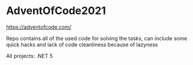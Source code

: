 # AdventOfCode2021
https://adventofcode.com/

Repo contains all of the used code for solving the tasks, can include some quick hacks and lack of code cleanliness because of lazyness

All projects: .NET 5